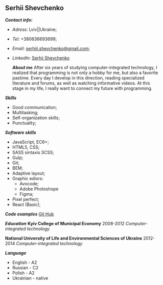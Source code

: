 ## Serhii Shevchenko

**_Contact info:_**

- _Adress:_ Lviv||Ukraine;
- _Tel:_ +380636693699;
- _Email:_ serhiii.shevchenko@gmail.com;
- _LinkedIn:_ [Serhii Shevchenko](https://www.linkedin.com/in/serhii-shevchenko-539aba1b3)

  **_About me_**
  After six years of studying computer-integrated technology, I realized that programming is not only a hobby for me, but also a favorite pastime. Every day I develop in this direction, reading specialized literature and forums, as well as watching informative videos.
  At this stage in my life, I really want to connect my future with programming.

**_Skills_**

- Good communication;
- Multitasking;
- Self-organization skills;
- Punctuality;

**_Software skills_**

- JavaScript, EC6+;
- HTML5, CSS;
- SASS sintaxis SCSS;
- Gulp;
- Git;
- BEM;
- Adaptive layout;
- Graphic ediors:
  - Avocode;
  - Adobe Photoshope
  - Figma;
- Pixel perfect;
- React (Basic);

**_Code examples_**
[Git Hub](https://github.com/SerhiiShevchenkoOo?tab=repositories)

**_Education_**
**Kyiv College of Municipal Economy**
2008-2012
_Computer-integrated technology_

**National University of Life and Environmental Sciences of Ukraine**
2012-2014
_Computer-integrated technology_

**_Language_**

- English - A2
- Russian - C2
- Polish - A2
- Ukrainian - native
